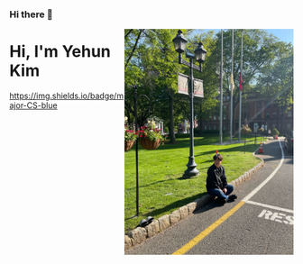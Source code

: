 ### Hi there 👋
<img align="right" src="KakaoTalk_20231126_223219503.jpg" width="300"/>
<h1>Hi, I'm Yehun Kim </h1>




https://img.shields.io/badge/major-CS-blue

<!--
**y3h0on/y3h0on** is a ✨ _special_ ✨ repository because its `README.md` (this file) appears on your GitHub profile.

Here are some ideas to get you started:

- 🔭 I’m currently working on ...
- 🌱 I’m currently learning ...
- 👯 I’m looking to collaborate on ...
- 🤔 I’m looking for help with ...
- 💬 Ask me about ...
- 📫 How to reach me: ...
- 😄 Pronouns: ...
- ⚡ Fun fact: ...
-->
